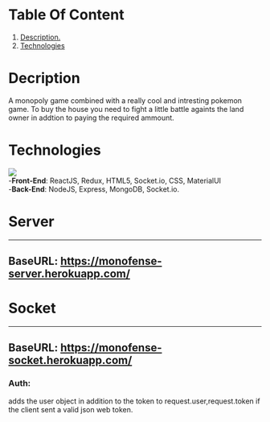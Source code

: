 # Table Of Content

1. [ Description. ](#desc)
2. [Technologies](#tech)

<a name="desc"></a>

# Decription

A monopoly game combined with a really cool and intresting pokemon game.
To buy the house you need to fight a little battle againts the land owner in addtion to paying the required ammount.

<a name="tech"></a>

# Technologies

![](https://miro.medium.com/max/2600/1*FVtCyRdJ6KOr4YswTtwMeA.jpeg) <br/> -**Front-End**: ReactJS, Redux, HTML5, Socket.io, CSS, MaterialUI <br /> -**Back-End**: NodeJS, Express, MongoDB, Socket.io.




<a name="restApi"></a>

# Server

---

## BaseURL: https://monofense-server.herokuapp.com/




# Socket

---

## BaseURL: https://monofense-socket.herokuapp.com/




### Auth:

adds the user object in addition to the token to request.user,request.token if the client sent a valid json web token.<br />
